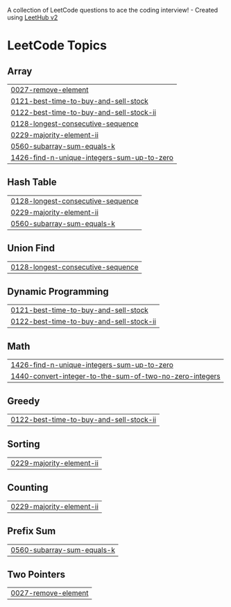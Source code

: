 A collection of LeetCode questions to ace the coding interview! - Created using [LeetHub v2](https://github.com/arunbhardwaj/LeetHub-2.0)
<!---LeetCode Topics Start-->
# LeetCode Topics
## Array
|  |
| ------- |
| [0027-remove-element](https://github.com/Sanjanatag/LeetCode_Sanj/tree/master/0027-remove-element) |
| [0121-best-time-to-buy-and-sell-stock](https://github.com/Sanjanatag/LeetCode_Sanj/tree/master/0121-best-time-to-buy-and-sell-stock) |
| [0122-best-time-to-buy-and-sell-stock-ii](https://github.com/Sanjanatag/LeetCode_Sanj/tree/master/0122-best-time-to-buy-and-sell-stock-ii) |
| [0128-longest-consecutive-sequence](https://github.com/Sanjanatag/LeetCode_Sanj/tree/master/0128-longest-consecutive-sequence) |
| [0229-majority-element-ii](https://github.com/Sanjanatag/LeetCode_Sanj/tree/master/0229-majority-element-ii) |
| [0560-subarray-sum-equals-k](https://github.com/Sanjanatag/LeetCode_Sanj/tree/master/0560-subarray-sum-equals-k) |
| [1426-find-n-unique-integers-sum-up-to-zero](https://github.com/Sanjanatag/LeetCode_Sanj/tree/master/1426-find-n-unique-integers-sum-up-to-zero) |
## Hash Table
|  |
| ------- |
| [0128-longest-consecutive-sequence](https://github.com/Sanjanatag/LeetCode_Sanj/tree/master/0128-longest-consecutive-sequence) |
| [0229-majority-element-ii](https://github.com/Sanjanatag/LeetCode_Sanj/tree/master/0229-majority-element-ii) |
| [0560-subarray-sum-equals-k](https://github.com/Sanjanatag/LeetCode_Sanj/tree/master/0560-subarray-sum-equals-k) |
## Union Find
|  |
| ------- |
| [0128-longest-consecutive-sequence](https://github.com/Sanjanatag/LeetCode_Sanj/tree/master/0128-longest-consecutive-sequence) |
## Dynamic Programming
|  |
| ------- |
| [0121-best-time-to-buy-and-sell-stock](https://github.com/Sanjanatag/LeetCode_Sanj/tree/master/0121-best-time-to-buy-and-sell-stock) |
| [0122-best-time-to-buy-and-sell-stock-ii](https://github.com/Sanjanatag/LeetCode_Sanj/tree/master/0122-best-time-to-buy-and-sell-stock-ii) |
## Math
|  |
| ------- |
| [1426-find-n-unique-integers-sum-up-to-zero](https://github.com/Sanjanatag/LeetCode_Sanj/tree/master/1426-find-n-unique-integers-sum-up-to-zero) |
| [1440-convert-integer-to-the-sum-of-two-no-zero-integers](https://github.com/Sanjanatag/LeetCode_Sanj/tree/master/1440-convert-integer-to-the-sum-of-two-no-zero-integers) |
## Greedy
|  |
| ------- |
| [0122-best-time-to-buy-and-sell-stock-ii](https://github.com/Sanjanatag/LeetCode_Sanj/tree/master/0122-best-time-to-buy-and-sell-stock-ii) |
## Sorting
|  |
| ------- |
| [0229-majority-element-ii](https://github.com/Sanjanatag/LeetCode_Sanj/tree/master/0229-majority-element-ii) |
## Counting
|  |
| ------- |
| [0229-majority-element-ii](https://github.com/Sanjanatag/LeetCode_Sanj/tree/master/0229-majority-element-ii) |
## Prefix Sum
|  |
| ------- |
| [0560-subarray-sum-equals-k](https://github.com/Sanjanatag/LeetCode_Sanj/tree/master/0560-subarray-sum-equals-k) |
## Two Pointers
|  |
| ------- |
| [0027-remove-element](https://github.com/Sanjanatag/LeetCode_Sanj/tree/master/0027-remove-element) |
<!---LeetCode Topics End-->